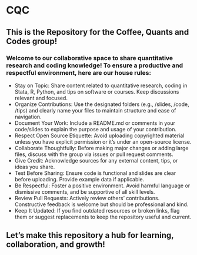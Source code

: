 # CQC

## This is the Repository for the Coffee, Quants and Codes group!

### Welcome to our collaborative space to share quantitative research and coding knowledge! To ensure a productive and respectful environment, here are our house rules:
* Stay on Topic: Share content related to quantitative research, coding in Stata, R, Python, and tips on software or courses. Keep discussions relevant and focused.
* Organize Contributions: Use the designated folders (e.g., /slides, /code, /tips) and clearly name your files to maintain structure and ease of navigation.
* Document Your Work: Include a README.md or comments in your code/slides to explain the purpose and usage of your contribution.
* Respect Open Source Etiquette: Avoid uploading copyrighted material unless you have explicit permission or it’s under an open-source license.
* Collaborate Thoughtfully: Before making major changes or adding large files, discuss with the group via issues or pull request comments.
* Give Credit: Acknowledge sources for any external content, tips, or ideas you share.
* Test Before Sharing: Ensure code is functional and slides are clear before uploading. Provide example data if applicable.
* Be Respectful: Foster a positive environment. Avoid harmful language or dismissive comments, and be supportive of all skill levels.
* Review Pull Requests: Actively review others’ contributions. Constructive feedback is welcome but should be professional and kind.
* Keep It Updated: If you find outdated resources or broken links, flag them or suggest replacements to keep the repository useful and current.

## Let’s make this repository a hub for learning, collaboration, and growth!
